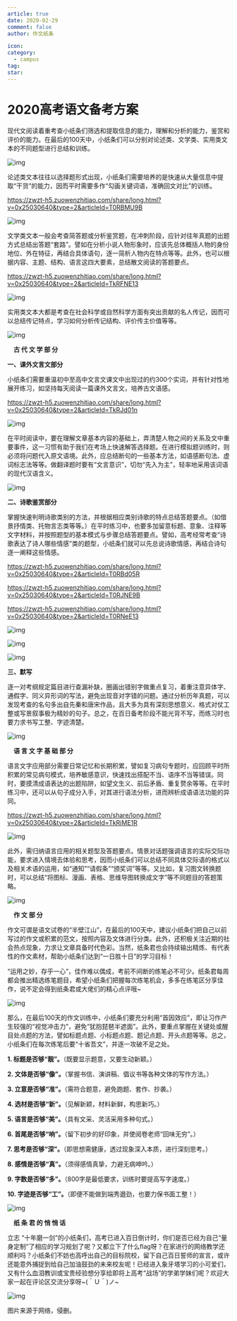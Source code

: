 ```yaml
---
article: true
date: 2020-02-29
comment: false
author: 作文纸条

icon:
category:
  - campus
tag:
star:
---
```


# 2020高考语文备考方案

现代文阅读着重考查小纸条们筛选和提取信息的能力，理解和分析的能力，鉴赏和评价的能力。在最后的100天中，小纸条们可以分别对论述类、文学类、实用类文本的不同题型进行总结和训练。

<!-- more -->

![img](http://zt-cdn.zuowenzhitiao.com/article-cover/2020-02-27/4251d466ffe24761a1d30bd1580241f2.jpg)

论述类文本往往以选择题形式出现，小纸条们需要培养的是快速从大量信息中提取“干货”的能力，因而平时需要多作“勾画关键词语，准确回文对比”的训练。

https://zwzt-h5.zuowenzhitiao.com/share/long.html?v=0x25030640&type=2&articleId=T0RBMU9B

![img](http://zt-cdn.zuowenzhitiao.com/article-cover/2020-01-02/ecb14b69d7354065aff54e496d7d5627.jpg)

文学类文本一般会考查简答题或分析鉴赏题，在冲刺阶段，应针对往年真题的出题方式总结出答题“套路”。譬如在分析小说人物形象时，应该先总体概括人物的身份地位、外在特征，再结合具体语句，逐一简析人物内在特点等等。此外，也可以根据内容、主题、结构、语言这四大要素，总结散文阅读的答题要点。

https://zwzt-h5.zuowenzhitiao.com/share/long.html?v=0x25030640&type=2&articleId=TkRFNE13

![img](http://zt-cdn.zuowenzhitiao.com/article-cover/2019-05-27/aabdfb1861b543fda119b784879aacde.jpg)

实用类文本大都是考查在社会科学或自然科学方面有突出贡献的名人传记，因而可以总结传记特点，学习如何分析传记结构、评价传主价值等等。

![img](http://zt-cdn.zuowenzhitiao.com/article-cover/2020-02-27/93931472788144809e9e7557711d2d12.jpg)

　**古 代 文 学 部 分**　

**一、课外文言文部分**

小纸条们需要重温初中至高中文言文课文中出现过的约300个实词，并有针对性地展开练习，如坚持每天阅读一篇课外文言文，培养古文语感。

https://zwzt-h5.zuowenzhitiao.com/share/long.html?v=0x25030640&type=2&articleId=TkRJd01n

![img](http://zt-cdn.zuowenzhitiao.com/article-cover/2019-05-28/a8ec02d462db4ef5a30de7671260ca24.jpg)

在平时阅读中，要在理解文章基本内容的基础上，弄清楚人物之间的关系及文中重要事件，这一习惯有助于我们在考场上快速解答选择题。在进行模拟题训练时，则必须将问题代入原文语境。此外，应总结断句的一些基本方法，如语感断句法、虚词标志法等等。做翻译题时要有“文言意识”，切勿“先入为主”，轻率地采用该词语的现代汉语含义。

![img](http://zt-cdn.zuowenzhitiao.com/article-cover/2020-02-27/88d8ea696ebe4ced83050682f4d1d40b.jpg)

**二、诗歌鉴赏部分**

掌握快速判明诗歌类别的方法，并根据相应类别诗歌的特点总结答题要点。（如借景抒情类、托物言志类等等。）在平时练习中，也要多加留意标题、意象、注释等文字材料，并按照题型的基本模式与步骤总结答题要点。譬如，高考经常考查“诗歌表达了诗人哪些情感”类的题型，小纸条们就可以先总说诗歌情感，再结合诗句逐一阐释这些情感。

https://zwzt-h5.zuowenzhitiao.com/share/long.html?v=0x25030640&type=2&articleId=T0RBd05R

https://zwzt-h5.zuowenzhitiao.com/share/long.html?v=0x25030640&type=2&articleId=T0RJNE9B

https://zwzt-h5.zuowenzhitiao.com/share/long.html?v=0x25030640&type=2&articleId=T0RNeE13

![img](http://zt-cdn.zuowenzhitiao.com/article-cover/2019-12-29/1cb4593b8b2840978d9da5601ac9e8cf.jpg)

![img](http://zt-cdn.zuowenzhitiao.com/article-cover/2020-02-09/6ced78cb0ebf4a87905a98be3628f0bb.jpg)

![img](http://zt-cdn.zuowenzhitiao.com/article-cover/2020-02-15/96c2642946c1426fb0fe27f07eba14cc.jpg)

**三、默写**

逐一对考纲规定篇目进行查漏补缺，圈画出错别字做重点复习，着重注意异体字、通假字、同义异形词的写法，避免出现音对字错的问题。通过分析历年真题，可以发现考查的名句多出自先秦和唐宋作品，且大多为具有深刻思想意义、格式对仗工整或写景叙事极为精妙的句子。总之，在百日备考阶段不能光背不写，而练习时也要力求书写工整、字迹清楚。

![img](http://zt-cdn.zuowenzhitiao.com/article-cover/2020-02-27/bec2a08009ce4947862dacd5162e413d.jpg)

　**语 言 文 字 基 础 部 分**　

语言文字应用部分需要日常记忆和长期积累，譬如复习病句专题时，应回顾平时所积累的常见病句模式，培养敏感意识，快速找出搭配不当、语序不当等错误。同时，要摸清成语表达的出题陷阱，如望文生义、前后矛盾、重复赘余等等。在平时练习中，还可以从句子成分入手，对其进行语法分析，进而辨析成语语法功能的异同。

https://zwzt-h5.zuowenzhitiao.com/share/long.html?v=0x25030640&type=2&articleId=TkRjME1R

![img](http://zt-cdn.zuowenzhitiao.com/article-cover/2019-05-31/bc38ee53f2214ab989153989dd0f4707.jpg)

此外，需归纳语言应用的相关题型及答题要点。情景对话题强调语言的实际交际功能，要求进入情境去体验和思考，因而小纸条们可以总结不同具体交际语的格式以及相关术语的运用，如“通知”“请假条”“颁奖词”等等。又比如，复习图文转换题时，可以总结“将图标、漫画、表格、思维导图转换成文字”等不同题目的答题策略。

![img](http://zt-cdn.zuowenzhitiao.com/article-cover/2020-02-27/62a4175de787479090d74657997bcfc7.jpg)

　**作 文 部 分**　

作文可谓是语文试卷的“半壁江山”，在最后的100天中，建议小纸条们把自己以前写过的作文或积累的范文，按照内容及文体进行分类。此外，还积极关注近期的社会热点现象，力求让文章具备时代色彩。当然，纸条君也会持续输出精炼、有代表性的作文素材，帮助小纸条们达到“一日胜十日”的学习目标！

“运用之妙，存乎一心”，佳作难以偶成，考前不间断的练笔必不可少。纸条君每周都会推出精选练笔题目，希望小纸条们把握每次练笔机会，多多在练笔区分享佳作，说不定会得到纸条君或大佬们的精心点评哦~

![img](http://zt-cdn.zuowenzhitiao.com/article-cover/2020-02-27/29b0042e13394fbda996c887f4545ea6.jpg)

那么，在最后100天的作文训练中，小纸条们要充分利用“首因效应”，即让习作产生较强的“视觉冲击力”，避免“犹抱琵琶半遮面”。此外，要重点掌握在关键处或醒目处点题的方法，譬如标题点题、小标题点题、题记点题、开头点题等等。总之，小纸条们在每次练笔后要“十省吾文”，并逐一攻破不足之处。

**1. 标题是否够“靓”。**（既要显示题意，又要生动新颖。）

**2. 文体是否够“像”。**（掌握书信、演讲稿、倡议书等各种文体的写作方法。）

**3. 立意是否够“准”。**（需符合题意，避免跑题、套作、抄袭。）

**4. 选材是否够“新”。**（见解新颖，材料新鲜，构思新巧。）

**5. 语言是否够“美”。**（具有文采、灵活采用多种句式。）

**6. 首尾是否够“响”。**（留下初步的好印象，并使阅卷老师“回味无穷”。）

**7. 思考是否够“深”。**（即思想需健康，透过现象深入本质，进行深刻思考。）

**8. 感情是否够“真”。**（须得感情真挚，力避无病呻吟。）

**9. 字数是否够“多”。**（800字是最低要求，训练时要提高写字速度。）

**10. 字迹是否够“工”。**（即便不能做到端秀遒劲，也要力保书面工整！）

![img](http://zt-cdn.zuowenzhitiao.com/article-cover/2020-02-27/43a4f38297ae4a2f89efe6b55bac43e4.jpg)

　**纸 条 君 的 悄 悄 话**　

立志 “十年磨一剑”的小纸条们，高考已进入百日倒计时，你们是否已经为自己“量身定制”了相应的学习规划了呢？又都立下了什么flag呀？在家进行的网络教学还顺利吗？小纸条们不妨也高呼出自己的目标院校，留下自己百日誓师的宣言，或许还能意外捕捉到给自己加油鼓劲的未来校友呢！已经进入象牙塔学习的小可爱们，又有什么血泪教训或宝贵经验想分享给即将上高考“战场”的学弟学妹们呢？欢迎大家一起在评论区交流分享呀~(＾Ｕ＾)ノ~

![img](http://zt-cdn.zuowenzhitiao.com/article-cover/2020-02-27/28b18374e34c49c7bf2c28cbc0e35157.png)

图片来源于网络，侵删。